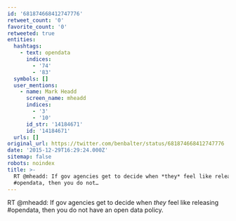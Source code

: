 ```yaml
---
id: '681874668412747776'
retweet_count: '0'
favorite_count: '0'
retweeted: true
entities:
  hashtags:
    - text: opendata
      indices:
        - '74'
        - '83'
  symbols: []
  user_mentions:
    - name: Mark Headd
      screen_name: mheadd
      indices:
        - '3'
        - '10'
      id_str: '14184671'
      id: '14184671'
  urls: []
original_url: https://twitter.com/benbalter/status/681874668412747776
date: '2015-12-29T16:29:24.000Z'
sitemap: false
robots: noindex
title: >-
  RT @mheadd: If gov agencies get to decide when *they* feel like releasing
  #opendata, then you do not…
---
```


RT @mheadd: If gov agencies get to decide when *they* feel like releasing #opendata, then you do not have an open data policy.